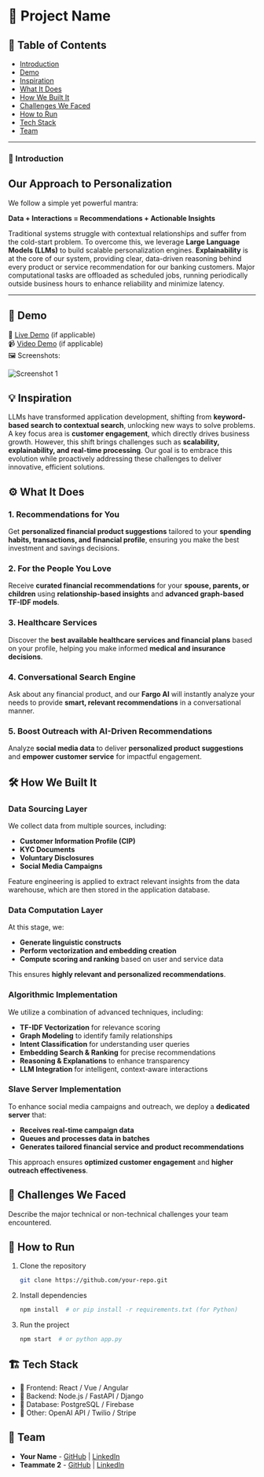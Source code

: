 # 🚀 Project Name

## 📌 Table of Contents
- [Introduction](#introduction)
- [Demo](#demo)
- [Inspiration](#inspiration)
- [What It Does](#what-it-does)
- [How We Built It](#how-we-built-it)
- [Challenges We Faced](#challenges-we-faced)
- [How to Run](#how-to-run)
- [Tech Stack](#tech-stack)
- [Team](#team)

---

### 🎯 Introduction
## Our Approach to Personalization  
We follow a simple yet powerful mantra:  

**Data + Interactions = Recommendations + Actionable Insights**  

Traditional systems struggle with contextual relationships and suffer from the cold-start problem. To overcome this, we leverage **Large Language Models (LLMs)** to build scalable personalization engines.
**Explainability** is at the core of our system, providing clear, data-driven reasoning behind every product or service recommendation for our banking customers.
Major computational tasks are offloaded as scheduled jobs, running periodically outside business hours to enhance reliability and minimize latency.  

---
## 🎥 Demo
🔗 [Live Demo](#) (if applicable)  
📹 [Video Demo](#) (if applicable)  
🖼️ Screenshots:

![Screenshot 1](link-to-image)

## 💡 Inspiration
LLMs have transformed application development, shifting from **keyword-based search to contextual search**, unlocking new ways to solve problems. A key focus area is **customer engagement**, which directly drives business growth. However, this shift brings challenges such as **scalability, explainability, and real-time processing**. Our goal is to embrace this evolution while proactively addressing these challenges to deliver innovative, efficient solutions.  


## ⚙️ What It Does
  
### 1. Recommendations for You  
Get **personalized financial product suggestions** tailored to your **spending habits, transactions, and financial profile**, ensuring you make the best investment and savings decisions.  

### 2. For the People You Love  
Receive **curated financial recommendations** for your **spouse, parents, or children** using **relationship-based insights** and **advanced graph-based TF-IDF models**.  

### 3. Healthcare Services  
Discover the **best available healthcare services and financial plans** based on your profile, helping you make informed **medical and insurance decisions**.  

### 4. Conversational Search Engine  
Ask about any financial product, and our **Fargo AI** will instantly analyze your needs to provide **smart, relevant recommendations** in a conversational manner.  

### 5. Boost Outreach with AI-Driven Recommendations  
Analyze **social media data** to deliver **personalized product suggestions** and **empower customer service** for impactful engagement. 

## 🛠️ How We Built It
### Data Sourcing Layer  
We collect data from multiple sources, including:  

- **Customer Information Profile (CIP)**  
- **KYC Documents**  
- **Voluntary Disclosures**  
- **Social Media Campaigns**  

Feature engineering is applied to extract relevant insights from the data warehouse, which are then stored in the application database.  

### Data Computation Layer  
At this stage, we:  

- **Generate linguistic constructs**  
- **Perform vectorization and embedding creation**  
- **Compute scoring and ranking** based on user and service data  

This ensures **highly relevant and personalized recommendations**.  
 
### Algorithmic Implementation  
We utilize a combination of advanced techniques, including:  

- **TF-IDF Vectorization** for relevance scoring  
- **Graph Modeling** to identify family relationships  
- **Intent Classification** for understanding user queries  
- **Embedding Search & Ranking** for precise recommendations  
- **Reasoning & Explanations** to enhance transparency  
- **LLM Integration** for intelligent, context-aware interactions
  
### Slave Server Implementation  
To enhance social media campaigns and outreach, we deploy a **dedicated server** that:  

- **Receives real-time campaign data**  
- **Queues and processes data in batches**  
- **Generates tailored financial service and product recommendations**  

This approach ensures **optimized customer engagement** and **higher outreach effectiveness**.  


## 🚧 Challenges We Faced
Describe the major technical or non-technical challenges your team encountered.

## 🏃 How to Run
1. Clone the repository  
   ```sh
   git clone https://github.com/your-repo.git
   ```
2. Install dependencies  
   ```sh
   npm install  # or pip install -r requirements.txt (for Python)
   ```
3. Run the project  
   ```sh
   npm start  # or python app.py
   ```

## 🏗️ Tech Stack
- 🔹 Frontend: React / Vue / Angular
- 🔹 Backend: Node.js / FastAPI / Django
- 🔹 Database: PostgreSQL / Firebase
- 🔹 Other: OpenAI API / Twilio / Stripe

## 👥 Team
- **Your Name** - [GitHub](#) | [LinkedIn](#)
- **Teammate 2** - [GitHub](#) | [LinkedIn](#)
